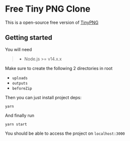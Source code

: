 # Free Tiny PNG Clone

This is a open-source free version of [TinyPNG](https://www.tinypng.com)

## Getting started

You will need
> * Node.js >= v14.x.x

Make sure to create the following 2 directories in root

* `uploads`
* `outputs`
* `beforeZip`

Then you can just install project deps:
```shell
yarn
```

And finally run
```shell
yarn start
```

You should be able to access the project on
`localhost:3000`
